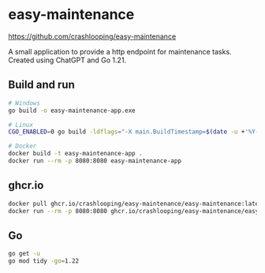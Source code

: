 # easy-maintenance

<https://github.com/crashlooping/easy-maintenance>

A small application to provide a http endpoint for maintenance tasks. Created using ChatGPT and Go 1.21.

## Build and run

```bash
# Windows
go build -o easy-maintenance-app.exe

# Linux
CGO_ENABLED=0 go build -ldflags="-X main.BuildTimestamp=$(date -u +'%Y-%m-%dT%H:%M:%SZ')" -o easy-maintenance-app .

# Docker
docker build -t easy-maintenance-app .
docker run --rm -p 8080:8080 easy-maintenance-app
```

## ghcr.io

```bash
docker pull ghcr.io/crashlooping/easy-maintenance/easy-maintenance:latest
docker run --rm -p 8080:8080 ghcr.io/crashlooping/easy-maintenance/easy-maintenance:latest
```

## Go

```bash
go get -u
go mod tidy -go=1.22
```
